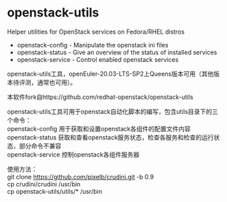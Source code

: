 openstack-utils
===============

Helper utilities for OpenStack services on Fedora/RHEL distros

* openstack-config        - Manipulate the openstack ini files
* openstack-status        - Give an overview of the status of installed services
* openstack-service       - Control enabled openstack services

openstack-utils工具，openEuler-20.03-LTS-SP2上Queens版本可用（其他版本待评测，通常也可用）。

本软件fork自https://github.com/redhat-openstack/openstack-utils

openstack-utils工具可用于openstack自动化脚本的编写，包含utils目录下的三个命令：  
openstack-config 用于获取和设置openstack各组件的配置文件内容    
openstack-status 获取和查看openstack服务状态，检查各服务和检查的运行状态，部分命令不兼容   
openstack-service 控制openstack各组件服务器   

使用方法：   
git clone https://github.com/pixelb/crudini.git -b 0.9   
cp crudini/crudini /usr/bin   
cp openstack-utils/utils/* /usr/bin
 